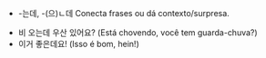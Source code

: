 - -는데, -(으)ㄴ데
Conecta frases ou dá contexto/surpresa.
* 비 오는데 우산 있어요? (Está chovendo, você tem guarda-chuva?)
* 이거 좋은데요! (Isso é bom, hein!)